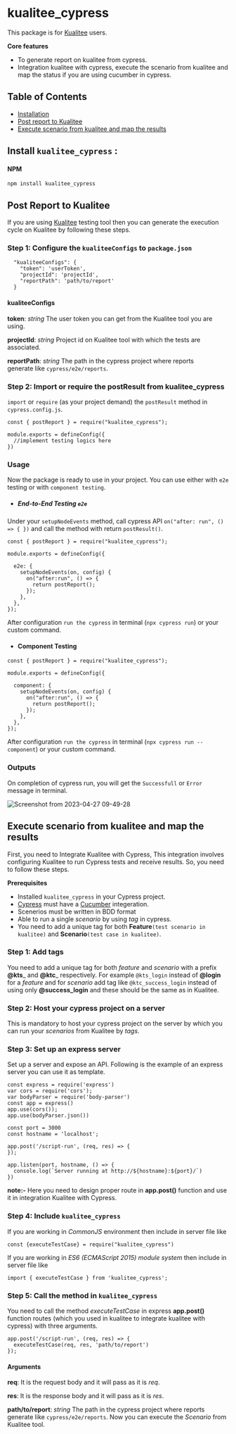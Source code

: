 # kualitee_cypress
This package is for [Kualitee](https://www.kualitee.com/) users.

**Core features**
* To generate report on kualitee from cypress.
* Integration kualitee with cypress, execute the scenario from kualitee and map the status if you are using cucumber in cypress.

## Table of Contents
- [Installation](#npm)
- [Post report to Kualitee](#post-report-to-kualitee)
- [Execute scenario from kualitee and map the results](#execute-scenario-from-kualitee-and-map-the-results)


## Install `kualitee_cypress` :

#### NPM
```
npm install kualitee_cypress
```

## Post Report to Kualitee
If you are using [Kualitee](https://www.kualitee.com/) testing tool then you can generate the execution cycle on Kualitee by following these steps.
### Step 1: Configure the `kualiteeConfigs` to `package.json`
```
  "kualiteeConfigs": {
    "token": 'userToken',
    "projectId": 'projectId',
    "reportPath": 'path/to/report'
  }
```

#### kualiteeConfigs
**token**: _string_ The user token you can get from the Kualitee tool you are using.

**projectId**: _string_ Project id on Kualitee tool with which the tests are associated.

**reportPath**: _string_ The path in the cypress project where reports generate like `cypress/e2e/reports`.


### Step 2: Import or require the postResult from kualitee_cypress
`import` or `require` (as your project demand) the `postResult` method in `cypress.config.js`.

```
const { postReport } = require("kualitee_cypress");

module.exports = defineConfig({
  //implement testing logics here
})
```

### Usage
Now the package is ready to use in your project. You can use either with `e2e` testing or with `component testing`.

- ##### End-to-End Testing `e2e`
Under your `setupNodeEvents` method, call cypress API `on("after: run", () => { })` and call the method with return `postResult()`.

```
const { postReport } = require("kualitee_cypress");

module.exports = defineConfig({

  e2e: {
    setupNodeEvents(on, config) {
      on("after:run", () => {
        return postReport();
      });
    },
  },
});
```
After configuration `run the cypress` in terminal (`npx cypress run`) or your custom command.

- #### Component Testing
```
const { postReport } = require("kualitee_cypress");

module.exports = defineConfig({

  component: {
    setupNodeEvents(on, config) {
      on("after:run", () => {
        return postReport();
      });
    },
  },
});
```
After configuration `run the cypress` in terminal (`npx cypress run --component`) or your custom command.

### Outputs
On completion of cypress run, you will get the `Successfull` or `Error` message in terminal.

![Screenshot from 2023-04-27 09-49-28](https://user-images.githubusercontent.com/48677205/234762673-e87ad03c-28dc-4f67-a089-6e3ff5df940f.png)

## Execute scenario from kualitee and map the results
First, you need to Integrate Kualitee with Cypress, This integration involves configuring Kualitee to run Cypress tests and receive results. So, you need to follow these steps.

**Prerequisites**
- Installed `kualitee_cypress` in your Cypress project.
- [Cypress](https://www.cypress.io/) must have a [Cucumber](https://cucumber.io/) integeration.
- Scenerios must be written in BDD format
- Able to run a single _scenario_ by using _tag_ in cypress.
- You need to add a unique tag for both **Feature**`(test scenario in kualitee)` and **Scenario**`(test case in kualitee)`.  

### Step 1: Add tags
You need to add a unique tag for both _feature_ and _scenario_ with a prefix __@kts___ and __@ktc___ respectively. For example `@kts_login` instead of **@login** for a _feature_ and for _scenario_ add tag like `@ktc_success_login` instead of using only **@success_login** and these should be the same as in Kualitee.
### Step 2: Host your cypress project on a server
This is mandatory to host your cypress project on the server by which you can run your *scenarios* from Kualitee by *tags*.

### Step 3: Set up an express server
Set up a server and expose an API. Following is the example of an express server you can use it as template.

```
const express = require('express')
var cors = require('cors');
var bodyParser = require('body-parser')
const app = express()
app.use(cors());
app.use(bodyParser.json())

const port = 3000
const hostname = 'localhost';

app.post('/script-run', (req, res) => {
});

app.listen(port, hostname, () => {
  console.log(`Server running at http://${hostname}:${port}/`)
})
```
**note:-** Here you need to design proper route in **app.post()** function and use it in integration Kualitee with Cypress.

### Step 4: Include `kualitee_cypress`
If you are working in _CommonJS_ environment then include in server file like
```
const {executeTestCase} = require("kualitee_cypress")
```
If you are working in _ES6 (ECMAScript 2015) module system_ then include in server file like
```
import { executeTestCase } from 'kualitee_cypress';
```

### Step 5: Call the method in `kualitee_cypress`
You need to call the method _executeTestCase_ in  express **app.post()** function routes (which you used in kualitee to integrate kualitee with cypress)
with three arguments.

```
app.post('/script-run', (req, res) => {
  executeTestCase(req, res, 'path/to/report')
});
```
#### Arguments
**req**: It is the request body and it will pass as it is *req*.

**res**: It is the response body and it will pass as it is *res*.

**path/to/report**: _string_ The path in the cypress project where reports generate like `cypress/e2e/reports`.
Now you can execute the _Scenario_ from Kualitee tool.
















